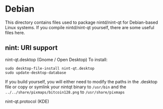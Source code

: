 
Debian
====================
This directory contains files used to package nintd/nint-qt
for Debian-based Linux systems. If you compile nintd/nint-qt yourself, there are some useful files here.

## nint: URI support ##


nint-qt.desktop  (Gnome / Open Desktop)
To install:

	sudo desktop-file-install nint-qt.desktop
	sudo update-desktop-database

If you build yourself, you will either need to modify the paths in
the .desktop file or copy or symlink your nintqt binary to `/usr/bin`
and the `../../share/pixmaps/bitcoin128.png` to `/usr/share/pixmaps`

nint-qt.protocol (KDE)

